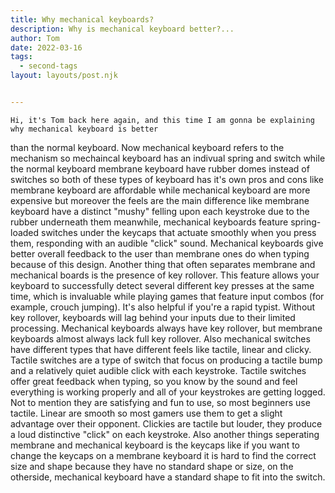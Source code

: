 ```yaml
---
title: Why mechanical keyboards?
description: Why is mechanical keyboard better?...
author: Tom
date: 2022-03-16
tags: 
  - second-tags
layout: layouts/post.njk


---
```


    Hi, it's Tom back here again, and this time I am gonna be explaining why mechanical keyboard is better
 than the normal keyboard. Now mechanical keyboard refers to the mechanism so mechaincal keyboard has an 
 indivual spring and switch while the normal keyboard membrane keyboard have rubber domes instead of switches
 so both of these types of keyboard has it's own pros and cons like membrane keyboard are affordable while 
 mechanical keyboard are more expensive but moreover the feels are the main difference like membrane keyboard
 have a distinct "mushy" felling upon each keystroke due to the rubber underneath them meanwhile, mechanical 
 keyboards feature spring-loaded switches under the keycaps that actuate smoothly when you press them, responding 
 with an audible "click" sound. Mechanical keyboards give better overall feedback to the user than membrane 
 ones do when typing because of this design. Another thing that often separates membrane and mechanical boards 
 is the presence of key rollover. This feature allows your keyboard to successfully detect several different 
 key presses at the same time, which is invaluable while playing games that feature input combos (for example,
 crouch jumping). It's also helpful if you're a rapid typist. Without key rollover, keyboards will lag behind
 your inputs due to their limited processing. Mechanical keyboards always have key rollover, but membrane keyboards 
 almost always lack full key rollover. Also mechanical switches have different types that have different feels like 
 tactile, linear and clicky. Tactile switches are a type of switch that focus on producing a tactile bump and a 
 relatively quiet audible click with each keystroke. Tactile switches offer great feedback when typing, so you know 
 by the sound and feel everything is working properly and all of your keystrokes are getting logged. Not to mention 
 they are satisfying and fun to use, so most beginners use tactile. Linear are smooth so most gamers use them to get
 a slight advantage over their opponent. Clickies are tactile but louder, they produce a loud distinctive "click" on 
 each keystroke. Also another things seperating membrane and mechanical keyboard is the keycaps like if you want
 to change the keycaps on a membrane keyboard it is hard to find the correct size and shape because they have no standard
 shape or size, on the otherside, mechanical keyboard have a standard shape to fit into the switch.


